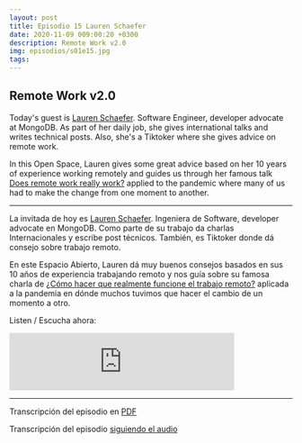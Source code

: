```yaml
---
layout: post
title: Episodio 15 Lauren Schaefer
date: 2020-11-09 009:00:20 +0300
description: Remote Work v2.0
img: episodios/s01e15.jpg
tags:
---
```


## Remote Work v2.0


Today's guest is [Lauren Schaefer](https://twitter.com/Lauren_Schaefer). Software Engineer, developer advocate at MongoDB. As part of her daily job, she gives international talks and writes technical posts. Also, she's a Tiktoker where she gives advice on remote work.

In this Open Space, Lauren gives some great advice based on her 10 years of experience working remotely and guides us through her famous talk [Does remote work really work?](https://www.youtube.com/watch?v=aujwBKvrC0o) applied to the pandemic where many of us had to make the change from one moment to another.

---

La invitada de hoy es [Lauren Schaefer](https://twitter.com/Lauren_Schaefer). Ingeniera de Software, developer advocate en MongoDB. Como parte de su trabajo da charlas Internacionales y escribe post técnicos. También, es Tiktoker donde dá consejo sobre trabajo remoto.

En este Espacio Abierto, Lauren dá muy buenos consejos basados en sus 10 años de experiencia trabajando remoto y nos guía sobre su famosa charla de [¿Cómo hacer que realmente funcione el trabajo remoto?](https://www.youtube.com/watch?v=aujwBKvrC0o) aplicada a la pandemia en dónde muchos tuvimos que hacer el cambio de un momento a otro. 

Listen / Escucha ahora:

<iframe src="https://anchor.fm/espaciosabiertos/embed/episodes/Remote-Work-v2-0-em812l" height="102px" width="400px" frameborder="0" scrolling="no"></iframe>

--- 

Transcripción del episodio en <a href="../assets/transcriptions/s01_ep15.pdf" target="_blank">PDF</a>

Transcripción del episodio <a href="https://www.rev.com/transcript-editor/shared/_t4KrV1u31LitLmB2fCRajnLsD_dC2Fs77sjkc8XIoZ9fWf7whvWKduuOaLb1y_lKnAStWn8hPL5kFxKUoAAgTyzGcQ?loadFrom=SharedLink" target="_blank">siguiendo el audio</a>